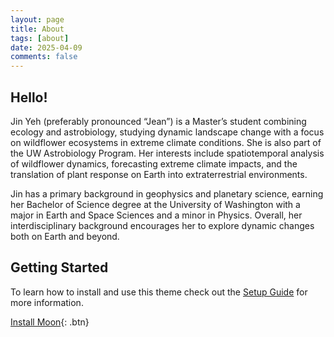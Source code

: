 ```yaml
---
layout: page
title: About
tags: [about]
date: 2025-04-09
comments: false
---
```


## Hello!

Jin Yeh (preferably pronounced “Jean”) is a Master’s student combining ecology and astrobiology, studying dynamic landscape change with a focus
on wildflower ecosystems in extreme climate conditions. She is also part of the UW Astrobiology Program. Her interests include spatiotemporal
analysis of wildflower dynamics, forecasting extreme climate impacts, and the translation of plant response on Earth into extraterrestrial
environments.

Jin has a primary background in geophysics and planetary science, earning her Bachelor of Science degree at the University of Washington
with a major in Earth and Space Sciences and a minor in Physics. Overall, her interdisciplinary background encourages her to explore dynamic
changes both on Earth and beyond.

## Getting Started

To learn how to install and use this theme check out the [Setup Guide](http://taylantatli.me/Moon/moon-theme/) for more information.

[Install Moon](https://github.com/TolgaTatli/Moonrise){: .btn}
